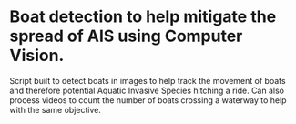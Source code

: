 # Boat detection to help mitigate the spread of AIS using Computer Vision.
Script built to detect boats in images to help track the movement of boats and therefore potential Aquatic Invasive Species hitching a ride. Can also process videos to count the number of boats crossing a waterway to help with the same objective.
